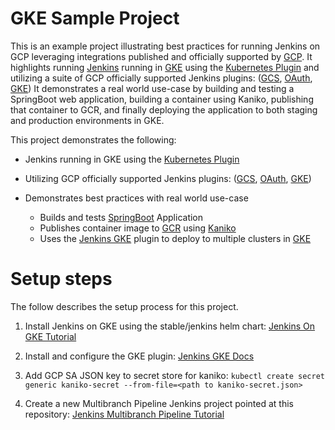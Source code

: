 <!--
 Copyright 2019 Google LLC

 Licensed under the Apache License, Version 2.0 (the "License"); you may not use this file except in
 compliance with the License. You may obtain a copy of the License at

        https://www.apache.org/licenses/LICENSE-2.0

 Unless required by applicable law or agreed to in writing, software distributed under the License
 is distributed on an "AS IS" BASIS, WITHOUT WARRANTIES OR CONDITIONS OF ANY KIND, either express or
 implied. See the License for the specific language governing permissions and limitations under the
 License.
-->

# GKE Sample Project

This is an example project illustrating best practices for running Jenkins on GCP leveraging integrations published and officially supported by [GCP](https://cloud.google.com/). It highlights running [Jenkins](https://jenkins.io/) running in [GKE](https://cloud.google.com/kubernetes-engine/) using the [Kubernetes Plugin](https://github.com/jenkinsci/kubernetes-plugin) and utilizing a suite of GCP officially supported Jenkins plugins: ([GCS](https://github.com/jenkinsci/google-storage-plugin), [OAuth](https://github.com/jenkinsci/google-oauth-plugin), [GKE](https://github.com/jenkinsci/google-kubernetes-engine-plugin)) It demonstrates a real world use-case by building and testing a SpringBoot web application, building a container using Kaniko, publishing that container to GCR, and finally deploying the application to both staging and production environments in GKE.


This project demonstrates the following:

* Jenkins running in GKE using the [Kubernetes Plugin](https://github.com/jenkinsci/kubernetes-plugin)

* Utilizing GCP officially supported Jenkins plugins: ([GCS](https://github.com/jenkinsci/google-storage-plugin), [OAuth](https://github.com/jenkinsci/google-oauth-plugin), [GKE](https://github.com/jenkinsci/google-kubernetes-engine-plugin))

* Demonstrates best practices with real world use-case
  * Builds and tests [SpringBoot](https://spring.io/guides/gs/spring-boot/) Application
  * Publishes container image to [GCR](https://cloud.google.com/container-registry/) using [Kaniko](https://github.com/GoogleContainerTools/kaniko)
  * Uses the [Jenkins GKE]((https://github.com/jenkinsci/google-kubernetes-engine-plugin)) plugin to deploy to multiple clusters in [GKE](https://cloud.google.com/kubernetes-engine/)


# Setup steps
The follow describes the setup process for this project.

1. Install Jenkins on GKE using the stable/jenkins helm chart: [Jenkins On GKE Tutorial](https://cloud.google.com/solutions/jenkins-on-kubernetes-engine-tutorial)

1. Install and configure the GKE plugin: [Jenkins GKE Docs](https://github.com/jenkinsci/google-kubernetes-engine-plugin/blob/develop/docs/Home.md)

1. Add GCP SA JSON key to secret store for kaniko:
`kubectl create secret generic kaniko-secret --from-file=<path to kaniko-secret.json>`

1. Create a new Multibranch Pipeline Jenkins project pointed at this repository: [Jenkins Multibranch Pipeline Tutorial](https://jenkins.io/doc/tutorials/build-a-multibranch-pipeline-project/)

